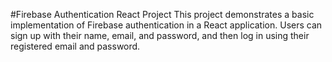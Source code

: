 #Firebase Authentication React Project
This project demonstrates a basic implementation of Firebase authentication in a React application. Users can sign up with their name, email, and password, and then log in using their registered email and password.
